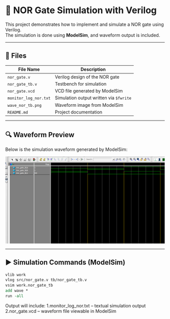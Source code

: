 # 🔘 NOR Gate Simulation with Verilog

This project demonstrates how to implement and simulate a NOR gate using Verilog.  
The simulation is done using **ModelSim**, and waveform output is included.

---

## 📁 Files

| File Name             | Description |
|----------------------|-------------|
| `nor_gate.v`         | Verilog design of the NOR gate |
| `nor_gate_tb.v`      | Testbench for simulation |
| `nor_gate.vcd`       | VCD file generated by ModelSim |
| `monitor_log_nor.txt`| Simulation output written via `$fwrite` |
| `wave_nor_tb.png`    | Waveform image from ModelSim |
| `README.md`          | Project documentation |

---

## 🔍 Waveform Preview

Below is the simulation waveform generated by ModelSim:

![Waveform](wave_nor_tb.png)

---

## ▶️ Simulation Commands (ModelSim)

```tcl
vlib work
vlog src/nor_gate.v tb/nor_gate_tb.v
vsim work.nor_gate_tb
add wave *
run -all
```

Output will include:
1.monitor_log_nor.txt – textual simulation output
2.nor_gate.vcd – waveform file viewable in ModelSim
